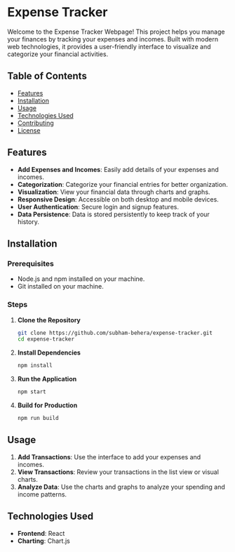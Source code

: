 # Expense Tracker

Welcome to the Expense Tracker Webpage! This project helps you manage your finances by tracking your expenses and incomes. Built with modern web technologies, it provides a user-friendly interface to visualize and categorize your financial activities.

## Table of Contents

- [Features](#features)
- [Installation](#installation)
- [Usage](#usage)
- [Technologies Used](#technologies-used)
- [Contributing](#contributing)
- [License](#license)

## Features

- **Add Expenses and Incomes**: Easily add details of your expenses and incomes.
- **Categorization**: Categorize your financial entries for better organization.
- **Visualization**: View your financial data through charts and graphs.
- **Responsive Design**: Accessible on both desktop and mobile devices.
- **User Authentication**: Secure login and signup features.
- **Data Persistence**: Data is stored persistently to keep track of your history.

## Installation

### Prerequisites

- Node.js and npm installed on your machine.
- Git installed on your machine.

### Steps

1. **Clone the Repository**
   ```bash
   git clone https://github.com/subham-behera/expense-tracker.git
   cd expense-tracker
   ```

2. **Install Dependencies**
   ```bash
   npm install
   ```

3. **Run the Application**
   ```bash
   npm start
   ```

4. **Build for Production**
   ```bash
   npm run build
   ```

## Usage

1. **Add Transactions**: Use the interface to add your expenses and incomes.
2. **View Transactions**: Review your transactions in the list view or visual charts.
3. **Analyze Data**: Use the charts and graphs to analyze your spending and income patterns.

## Technologies Used

- **Frontend**: React
- **Charting**: Chart.js
